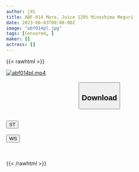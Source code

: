 ```yaml
---
author: j91
title: ABF-014 More, Juice 120% Minoshima Meguri
date: 2023-08-03T00:00:00Z
image: "abf014pl.jpg"
tags: [Censored, ]
maker: []
actress: []
---
```



{{< rawhtml >}}

<div class="video" data-videoid="yoqLv7jGXBs14Yv">
    <a href="javascript:;">
        <img src="https://my.j91.asia/posts/abf014pl/abf014pl.jpg" width="WIDTH" height="HEIGHT" alt="abf014pl.mp4" loading="lazy">
    </a>
</div>

<script type="text/javascript" src="https://j91.asia/asset/on-demand-st.js"></script>

<br>
  <link rel="stylesheet" href="https://j91.asia/asset/bs5.css">
  
  <center>
  <button class="btn btn-primary" type="button" data-bs-toggle="collapse" data-bs-target=".multi-collapse" aria-expanded="false" aria-controls="multiCollapseExample1 multiCollapseExample2"><h2>Download</h2></button></center>
</p>
<div class="row">
  <div class="col">
    <div class="collapse multi-collapse" id="multiCollapseExample1">
      <div class="card card-body">
	      	      <br>
<div class="buttons">  
<a href="https://streamtape.to/v/yoqLv7jGXBs14Yv"><button class="btn-hover color-3"><i class="fa fa-download"></i> ST</button></a></div>
    </div>
  </div>
</div>
  <div class="col">
    <div class="collapse multi-collapse" id="multiCollapseExample2">
      <div class="card card-body">
	      <br>
<div class="buttons">
    <a href="https://wolfstream.tv/36t5080894rf"><button class="btn-hover color-9"><i class="fa fa-download"></i> WS</button></a></div>
<br><br>
      </div>
    </div>
  </div>
</div>

{{< /rawhtml >}}